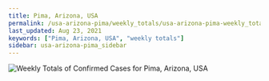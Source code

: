 ```yaml
---
title: Pima, Arizona, USA
permalink: /usa-arizona-pima/weekly_totals/usa-arizona-pima-weekly_totals.html
last_updated: Aug 23, 2021
keywords: ["Pima, Arizona, USA", "weekly totals"]
sidebar: usa-arizona-pima_sidebar
---
```


![Weekly Totals of Confirmed Cases for Pima, Arizona, USA](/covid_tracker/images/graphs/usa-arizona-pima-weekly_totals_graph.png)
